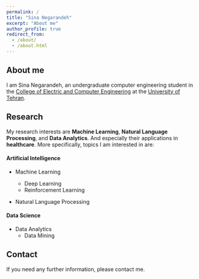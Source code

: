 ```yaml
---
permalink: /
title: "Sina Negarandeh"
excerpt: "About me"
author_profile: true
redirect_from: 
  - /about/
  - /about.html
---
```


## About me

I am Sina Negarandeh, an undergraduate computer engineering student in the [College of Electric and Computer Engineering](https://ece.ut.ac.ir/en/) at the [University of Tehran](https://ut.ac.ir/en).

## Research

My research interests are **Machine Learning**, **Natural Language Processing**, and  **Data Analytics**. And especially their applications in **healthcare**. More specifically, topics I am interested in are:

#### Artificial Intelligence

- Machine Learning
  - Deep Learning
  - Reinforcement Learning

- Natural Language Processing

#### Data Science

- Data Analytics
  - Data Mining

## Contact

If you need any further information, please contact me.
